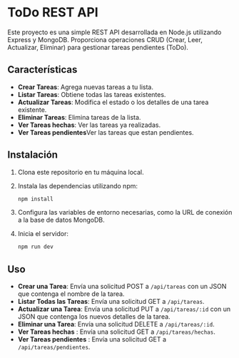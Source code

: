 # ToDo REST API

Este proyecto es una simple REST API desarrollada en Node.js utilizando Express y MongoDB. Proporciona operaciones CRUD (Crear, Leer, Actualizar, Eliminar) para gestionar tareas pendientes (ToDo).

## Características

- **Crear Tareas**: Agrega nuevas tareas a tu lista.
- **Listar Tareas**: Obtiene todas las tareas existentes.
- **Actualizar Tareas**: Modifica el estado o los detalles de una tarea existente.
- **Eliminar Tareas**: Elimina tareas de la lista.
- **Ver Tareas hechas**: Ver las tareas ya realizadas.
- **Ver Tareas pendientes**Ver las tareas que estan pendientes.

## Instalación
1. Clona este repositorio en tu máquina local.
2. Instala las dependencias utilizando npm:

    ```bash
    npm install
    ```

3. Configura las variables de entorno necesarias, como la URL de conexión a la base de datos MongoDB.

4. Inicia el servidor:

    ```bash
    npm run dev
    ```

## Uso

- **Crear una Tarea**: Envía una solicitud POST a `/api/tareas` con un JSON que contenga el nombre de la tarea.
- **Listar Todas las Tareas**: Envía una solicitud GET a `/api/tareas`.
- **Actualizar una Tarea**: Envía una solicitud PUT a `/api/tareas/:id` con un JSON que contenga los nuevos detalles de la tarea.
- **Eliminar una Tarea**: Envía una solicitud DELETE a `/api/tareas/:id`.
- **Ver Tareas hechas** : Envía una solicitud GET a `/api/tareas/hechas`.
- **Ver Tareas pendientes** : Envía una solicitud GET a `/api/tareas/pendientes`.
